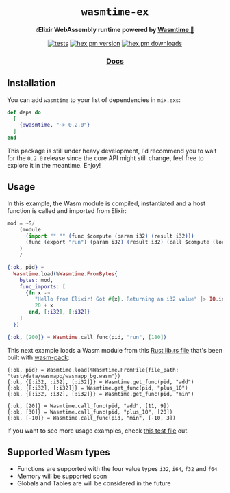 <div align="center">
  <h1><code>wasmtime-ex</code></h1>

  <strong>💧Elixir WebAssembly runtime powered by <a href="https://github.com/bytecodealliance/wasmtime">Wasmtime 🦀</a></strong>

  <p></p>
  <p>
    <a href="https://github.com/viniarck/wasmtime-ex/workflows/.github/workflows/tests.yml/badge.svg"><img src="https://github.com/viniarck/wasmtime-ex/workflows/.github/workflows/tests.yml/badge.svg" alt="tests" /></a>
    <a href="https://img.shields.io/hexpm/v/wasmtime.svg"><img src="https://img.shields.io/hexpm/v/wasmtime.svg" alt="hex.pm version" /></a>
    <a href="https://img.shields.io/hexpm/v/wasmtime.svg"><img src="https://img.shields.io/hexpm/dt/wasmtime.svg" alt="hex.pm downloads" /></a>
  </p>


  <h3>
    <a href="https://hexdocs.pm/wasmtime">Docs</a>
  </h3>

  <!-- this html was based on https://github.com/bytecodealliance/wasmtime -->
</div>

## Installation

You can add `wasmtime` to your list of dependencies in `mix.exs`:

```elixir
def deps do
  [
    {:wasmtime, "~> 0.2.0"}
  ]
end
```

This package is still under heavy development, I'd recommend you to wait for the `0.2.0` release since the core API might still change, feel free to explore it in the meantime. Enjoy!

## Usage

In this example, the Wasm module is compiled, instantiated and a host function is called and imported from Elixir:

```elixir
mod = ~S/
    (module
      (import "" "" (func $compute (param i32) (result i32)))
      (func (export "run") (param i32) (result i32) (call $compute (local.get 0)))
    )
    /

{:ok, pid} =
  Wasmtime.load(%Wasmtime.FromBytes{
    bytes: mod,
    func_imports: [
      {fn x ->
         "Hello from Elixir! Got #{x}. Returning an i32 value" |> IO.inspect()
         20 + x
       end, [:i32], [:i32]}
    ]
  })

{:ok, [200]} = Wasmtime.call_func(pid, "run", [180])
```

This next example loads a Wasm module from this [Rust lib.rs file](./test/data/wasmapp/src/lib.rs) that's been built with [wasm-pack](https://github.com/rustwasm/wasm-pack):

```
{:ok, pid} = Wasmtime.load(%Wasmtime.FromFile{file_path: "test/data/wasmapp/wasmapp_bg.wasm"})
{:ok, {[:i32, :i32], [:i32]}} = Wasmtime.get_func(pid, "add")
{:ok, {[:i32], [:i32]}} = Wasmtime.get_func(pid, "plus_10")
{:ok, {[:i32, :i32], [:i32]}} = Wasmtime.get_func(pid, "min")

{:ok, [20]} = Wasmtime.call_func(pid, "add", [11, 9])
{:ok, [30]} = Wasmtime.call_func(pid, "plus_10", [20])
{:ok, [-10]} = Wasmtime.call_func(pid, "min", [-10, 3])
```

If you want to see more usage examples, check [this test file](./test/wasmtime_test.exs) out.

## Supported Wasm types

- Functions are supported with the four value types `i32`, `i64`, `f32` and `f64`
- Memory will be supported soon
- Globals and Tables are will be considered in the future

